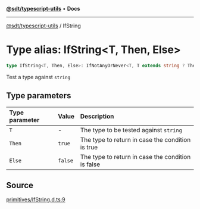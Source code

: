 [**@sdt/typescript-utils**](../README.md) • **Docs**

***

[@sdt/typescript-utils](../globals.md) / IfString

# Type alias: IfString\<T, Then, Else\>

```ts
type IfString<T, Then, Else>: IfNotAnyOrNever<T, T extends string ? Then : Else, Else>;
```

Test a type against `string`

## Type parameters

| Type parameter | Value | Description |
| :------ | :------ | :------ |
| `T` | - | The type to be tested against `string` |
| `Then` | `true` | The type to return in case the condition is true |
| `Else` | `false` | The type to return in case the condition is false |

## Source

[primitives/IfString.d.ts:9](https://github.com/sylvaindethier/typescript-utils/blob/f271884d3138386b859e820c285b0ab8864227bb/types/primitives/IfString.d.ts#L9)
